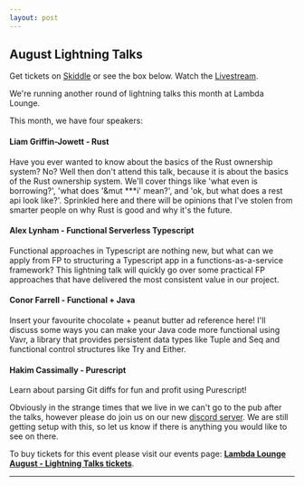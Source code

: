 ```yaml
---
layout: post
---
```


## August Lightning Talks

Get tickets on [Skiddle][Skiddle] or see the box below. Watch the [Livestream][Livestream].

We're running another round of lightning talks this month at Lambda Lounge.

This month, we have four speakers:

#### **Liam Griffin-Jowett - Rust**
Have you ever wanted to know about the basics of the Rust ownership system? No? Well then don't attend this talk, because it is about the basics of the Rust ownership system. We'll cover things like 'what even is borrowing?', 'what does '&mut ***i' mean?', and 'ok, but what does a rest api look like?'. Sprinkled here and there will be opinions that I've stolen from smarter people on why Rust is good and why it's the future.

#### **Alex Lynham - Functional Serverless Typescript**
Functional approaches in Typescript are nothing new, but what can we apply from FP to structuring a Typescript app in a functions-as-a-service framework? This lightning talk will quickly go over some practical FP approaches that have delivered the most consistent value in our project.

#### **Conor Farrell - Functional + Java**
Insert your favourite chocolate + peanut butter ad reference here! I'll discuss some ways you can make your Java code more functional using Vavr, a library that provides persistent data types like Tuple and Seq and functional control structures like Try and Either.

#### **Hakim Cassimally - Purescript**
Learn about parsing Git diffs for fun and profit using Purescript!

Obviously in the strange times that we live in we can't go to the pub after the talks, however please do join us on our new [discord server][Discord].
We are still getting setup with this, so let us know if there is anything you would like to see on there.

<!-- Start Ticket Box 13811330 -->
<div id='ticketbox_ph_13811330' style='width:100%'><p>To buy tickets for this event please visit our events page: <a href='https://www.skiddle.com/whats-on/London/Virtual-Event/Lambda-Lounge-August---Lightning-Talks/13811330/'><strong>Lambda Lounge August - Lightning Talks tickets</strong></a>.</p></div>
<script type='text/javascript'>(function() { var po = document.createElement('script'); po.type = 'text/javascript'; po.async = true; po.src = 'https://www.skiddle.com/infofeed/ticketpage.php?ilid=13811330;type=embedded'; var s = document.getElementsByTagName('script')[0]; s.parentNode.insertBefore(po, s); })(); </script>
<p style='margin-top:0;font-size:8pt;line-height:13px;'></p>
<!-- End Ticket Box 13811330 -->

---

[Livestream]: https://www.youtube.com/watch?v=93mDq9tSevQ
[Discord]: https://discord.gg/mQ9gGQN
[Skiddle]: http://skiddle.com/e/13811330
